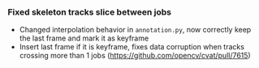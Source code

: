 ### Fixed skeleton tracks slice between jobs

- Changed interpolation behavior in `annotation.py`, now correctly keep the last frame and mark it as keyframe
- Insert last frame if it is keyframe, fixes data corruption when tracks crossing more than 1 jobs
  (<https://github.com/opencv/cvat/pull/7615>)
